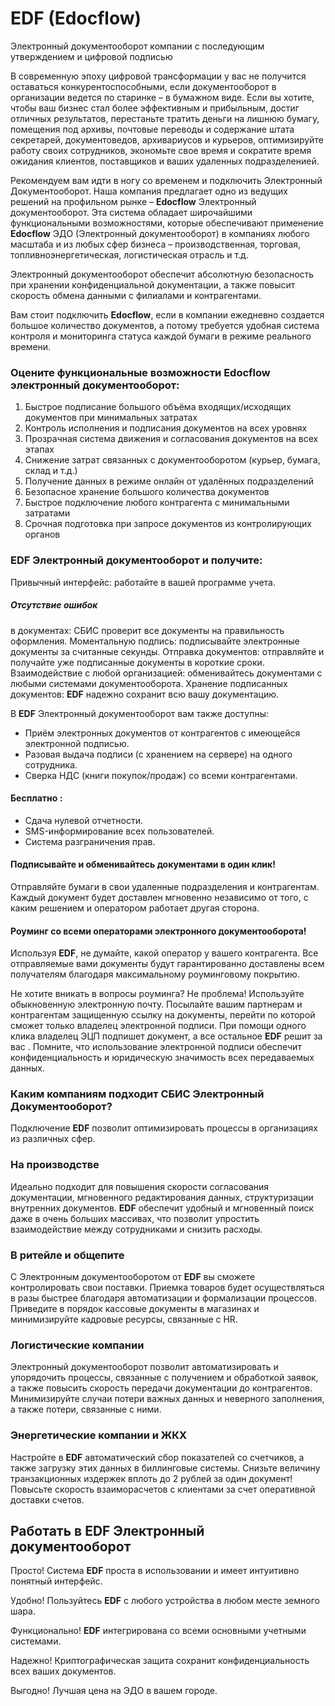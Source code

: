 # EDF (Edocflow)
Электронный документооборот компании с последующим утверждением и цифровой подписью

В современную эпоху цифровой трансформации у вас не получится оставаться конкурентоспособными, если документооборот в организации ведется по старинке – в бумажном виде. Если вы хотите, чтобы ваш бизнес стал более эффективным и прибыльным, достиг отличных результатов, перестаньте тратить деньги на лишнюю бумагу, помещения под архивы, почтовые переводы и содержание штата секретарей, документоведов, архивариусов и курьеров, оптимизируйте работу своих сотрудников, экономьте свое время и сократите время ожидания клиентов, поставщиков и ваших удаленных подразделенией. 

Рекомендуем вам идти в ногу со временем и подключить Электронный Документооборот. Наша компания предлагает одно из ведущих решений на профильном рынке – **Edocflow** Электронный документооборот. Эта система обладает широчайшими функциональными возможностями, которые обеспечивают применение **Edocflow** ЭДО (Электронный документооборот) в компаниях любого масштаба и из любых сфер бизнеса – производственная, торговая, топливноэнергетическая, логистическая отрасль и т.д.

Электронный документооборот обеспечит абсолютную безопасность при хранении конфиденциальной документации, а также повысит скорость обмена данными с филиалами и контрагентами.

Вам стоит подключить **Edocflow**, если в компании ежедневно создается большое количество документов, а потому требуется удобная система контроля и мониторинга статуса каждой бумаги в режиме реального времени.

### Оцените функциональные возможности  **Edocflow** электронный документооборот:
1. Быстрое подписание большого объёма входящих/исходящих документов при минимальных затратах 
2. Контроль исполнения и подписания документов на всех уровнях 
3. Прозрачная система движения и согласования документов на всех этапах 
4. Снижение затрат связанных с документооборотом (курьер, бумага, склад и т.д.) 
5. Получение данных в режиме онлайн от удалённых подразделений 
6. Безопасное хранение большого количества документов 
7. Быстрое подключение любого контрагента с минимальными затратами 
8. Срочная подготовка при запросе документов из контролирующих органов 


### **EDF** Электронный документооборот и получите:

Привычный интерфейс: работайте в вашей программе учета.

##### Отсутствие ошибок
в документах: СБИС проверит все документы на правильность оформления.
Моментальную подпись: подписывайте электронные документы за считанные секунды.
Отправка документов: отправляйте и получайте уже подписанные документы в короткие сроки.
Взаимодействие с любой организацией: обменивайтесь документами с любыми системами документооборота.
Хранение подписанных документов: **EDF** надежно сохранит всю вашу документацию.

В **EDF** Электронный документооборот вам также доступны:
* Приём электронных документов от контрагентов с имеющейся электронной подписью.
* Разовая выдача подписи (с хранением на сервере) на одного сотрудника. 
* Сверка НДС (книги покупок/продаж) со всеми контрагентами.

#### Бесплатно :
* Сдача нулевой отчетности.
* SMS-информирование всех пользователей.
* Система разграничения прав.


#### Подписывайте и обменивайтесь документами в один клик!
Отправляйте бумаги в свои удаленные подразделения и контрагентам. Каждый документ будет доставлен мгновенно независимо от того, с каким решением и оператором работает другая сторона.

#### Роуминг со всеми операторами электронного документооборота!
Используя **EDF**, не думайте, какой оператор у вашего контрагента. Все отправляемые вами документы будут гарантированно доставлены всем получателям благодаря максимальному роуминговому покрытию.

Не хотите вникать в вопросы роуминга? Не проблема! Используйте обыкновенную электронную почту. Посылайте вашим партнерам и контрагентам защищенную ссылку на документы, перейти по которой сможет только владелец электронной подписи. При помощи одного клика владелец ЭЦП подпишет документ, а все остальное **EDF** решит за вас . Помните, что использование электронной подписи обеспечит конфиденциальность и юридическую значимость всех передаваемых данных.

### Каким компаниям подходит СБИС Электронный Документооборот?
Подключение **EDF** позволит оптимизировать процессы в организациях из различных сфер.

### На производстве
Идеально подходит для повышения скорости согласования документации, мгновенного редактирования данных, структуризации внутренних документов. **EDF** обеспечит удобный и мгновенный поиск даже в очень больших массивах, что позволит упростить взаимодействие между 
сотрудниками и снизить расходы.

### В ритейле и общепите
С Электронным документооборотом от **EDF** вы сможете контролировать свои поставки. Приемка товаров будет осуществляться в разы быстрее благодаря автоматизации и формализации процессов. Приведите в порядок кассовые документы в магазинах и минимизируйте кадровые ресурсы, связанные с HR.

### Логистические компании
Электронный документооборот позволит автоматизировать и упорядочить процессы, связанные с получением и обработкой заявок, а также повысить скорость передачи документации до контрагентов. Минимизируйте случаи потери важных данных и неверного заполнения, а также потери, связанные с ними.

### Энергетические компании и ЖКХ
Настройте в **EDF** автоматический сбор показателей со счетчиков, а также загрузку этих данных в биллинговые системы. 
Снизьте величину транзакционных издержек вплоть до 2 рублей за один документ! Повысьте скорость взаиморасчетов с клиентами за счет оперативной доставки счетов.

## Работать в **EDF** Электронный документооборот
Просто!
Система **EDF** проста в использовании и имеет интуитивно понятный интерфейс.

Удобно!
Пользуйтесь **EDF** с любого устройства в любом месте земного шара.

Функционально!
**EDF** интегрирована со всеми основными учетными системами.

Надежно!
Криптографическая защита сохранит конфиденциальность всех ваших документов.

Выгодно!
Лучшая цена на ЭДО в вашем городе.

